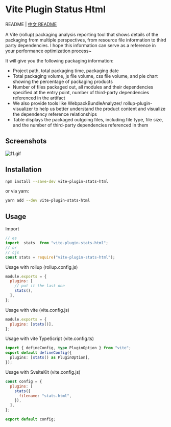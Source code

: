 <!--
 * @Description: 
 * @Version: 1.0
 * @Autor: codercao
 * @Date: 2023-05-25 20:26:13
 * @LastEditors: codercao
 * @LastEditTime: 2023-05-27 10:32:45
-->

# Vite Plugin Status Html
README | [中文 README](README.md)  

A Vite (rollup) packaging analysis reporting tool that shows details of the packaging from multiple perspectives, from resource file information to third party dependencies. I hope this information can serve as a reference in your performance optimization process~  
 

It will give you the following packaging information:
- Project path, total packaging time, packaging date
- Total packaging volume, js file volume, css file volume, and pie chart showing the percentage of packaging products
- Number of files packaged out, all modules and their dependencies specified at the entry point, number of third-party dependencies referenced in the artifact
- We also provide tools like WebpackBundleAnalyzer/ rollup-plugin-visualizer to help us better understand the product content and visualize the dependency reference relationships
- Table displays the packaged outgoing files, including file type, file size, and the number of third-party dependencies referenced in them
 
## Screenshots

![11.gif](https://p9-juejin.byteimg.com/tos-cn-i-k3u1fbpfcp/848c09ab19684f1985dccc2df58e6990~tplv-k3u1fbpfcp-watermark.image?)

## Installation

```sh
npm install --save-dev vite-plugin-stats-html
```

or via yarn:

```sh
yarn add --dev vite-plugin-stats-html
```

## Usage

Import

```javascript
// es
import  stats  from "vite-plugin-stats-html";
// or
// cjs
const stats = require("vite-plugin-stats-html");
```

Usage with rollup (rollup.config.js)

```js
module.exports = {
  plugins: [
    // put it the last one
    stats(),
  ],
};
```

Usage with vite (vite.config.js)

```js
module.exports = {
  plugins: [stats()],
};
```

Usage with vite TypeScript (vite.config.ts)

```ts
import { defineConfig, type PluginOption } from "vite";
export default defineConfig({
  plugins: [stats() as PluginOption],
});
```

Usage with SvelteKit (vite.config.js)

```js
const config = {
  plugins: [
    stats({
      filename: "stats.html",
    }),
  ],
};

export default config;
```
